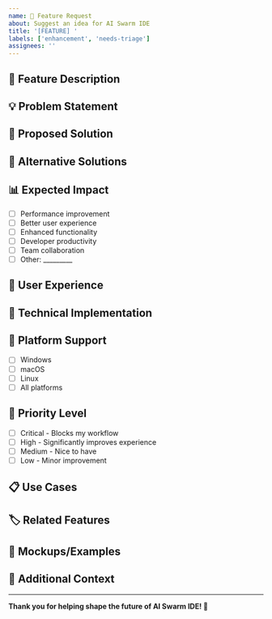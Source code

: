 ```yaml
---
name: 🚀 Feature Request
about: Suggest an idea for AI Swarm IDE
title: '[FEATURE] '
labels: ['enhancement', 'needs-triage']
assignees: ''
---
```


## 🎯 **Feature Description**
<!-- A clear and concise description of the feature you'd like to see -->

## 💡 **Problem Statement**
<!-- Describe the problem this feature would solve -->

## 🚀 **Proposed Solution**
<!-- Describe how you envision this feature working -->

## 🔄 **Alternative Solutions**
<!-- Are there any alternative solutions or features you've considered? -->

## 📊 **Expected Impact**
<!-- How would this feature improve the developer experience? -->
- [ ] Performance improvement
- [ ] Better user experience
- [ ] Enhanced functionality
- [ ] Developer productivity
- [ ] Team collaboration
- [ ] Other: _________

## 🎨 **User Experience**
<!-- Describe the user experience you envision -->

## 🔧 **Technical Implementation**
<!-- Any technical considerations or implementation details -->

## 📱 **Platform Support**
<!-- Which platforms should this feature support? -->
- [ ] Windows
- [ ] macOS
- [ ] Linux
- [ ] All platforms

## 🎯 **Priority Level**
<!-- How important is this feature to you? -->
- [ ] Critical - Blocks my workflow
- [ ] High - Significantly improves experience
- [ ] Medium - Nice to have
- [ ] Low - Minor improvement

## 📋 **Use Cases**
<!-- Describe specific scenarios where this feature would be useful -->

## 🏷️ **Related Features**
<!-- Does this feature relate to any existing features? -->

## 📸 **Mockups/Examples**
<!-- If applicable, add mockups, wireframes, or examples -->

## 📝 **Additional Context**
<!-- Any other context, screenshots, or information -->

---

**Thank you for helping shape the future of AI Swarm IDE! 🚀**
